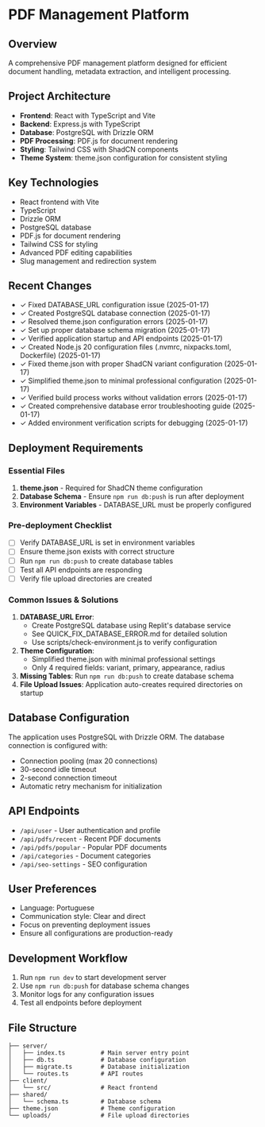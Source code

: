 # PDF Management Platform

## Overview
A comprehensive PDF management platform designed for efficient document handling, metadata extraction, and intelligent processing.

## Project Architecture
- **Frontend**: React with TypeScript and Vite
- **Backend**: Express.js with TypeScript
- **Database**: PostgreSQL with Drizzle ORM
- **PDF Processing**: PDF.js for document rendering
- **Styling**: Tailwind CSS with ShadCN components
- **Theme System**: theme.json configuration for consistent styling

## Key Technologies
- React frontend with Vite
- TypeScript
- Drizzle ORM
- PostgreSQL database
- PDF.js for document rendering
- Tailwind CSS for styling
- Advanced PDF editing capabilities
- Slug management and redirection system

## Recent Changes
- ✓ Fixed DATABASE_URL configuration issue (2025-01-17)
- ✓ Created PostgreSQL database connection (2025-01-17)
- ✓ Resolved theme.json configuration errors (2025-01-17)
- ✓ Set up proper database schema migration (2025-01-17)
- ✓ Verified application startup and API endpoints (2025-01-17)
- ✓ Created Node.js 20 configuration files (.nvmrc, nixpacks.toml, Dockerfile) (2025-01-17)
- ✓ Fixed theme.json with proper ShadCN variant configuration (2025-01-17)
- ✓ Simplified theme.json to minimal professional configuration (2025-01-17)
- ✓ Verified build process works without validation errors (2025-01-17)
- ✓ Created comprehensive database error troubleshooting guide (2025-01-17)
- ✓ Added environment verification scripts for debugging (2025-01-17)

## Deployment Requirements

### Essential Files
1. **theme.json** - Required for ShadCN theme configuration
2. **Database Schema** - Ensure `npm run db:push` is run after deployment
3. **Environment Variables** - DATABASE_URL must be properly configured

### Pre-deployment Checklist
- [ ] Verify DATABASE_URL is set in environment variables
- [ ] Ensure theme.json exists with correct structure
- [ ] Run `npm run db:push` to create database tables
- [ ] Test all API endpoints are responding
- [ ] Verify file upload directories are created

### Common Issues & Solutions
1. **DATABASE_URL Error**: 
   - Create PostgreSQL database using Replit's database service
   - See QUICK_FIX_DATABASE_ERROR.md for detailed solution
   - Use scripts/check-environment.js to verify configuration
2. **Theme Configuration**: 
   - Simplified theme.json with minimal professional settings
   - Only 4 required fields: variant, primary, appearance, radius
3. **Missing Tables**: Run `npm run db:push` to create database schema
4. **File Upload Issues**: Application auto-creates required directories on startup

## Database Configuration
The application uses PostgreSQL with Drizzle ORM. The database connection is configured with:
- Connection pooling (max 20 connections)
- 30-second idle timeout
- 2-second connection timeout
- Automatic retry mechanism for initialization

## API Endpoints
- `/api/user` - User authentication and profile
- `/api/pdfs/recent` - Recent PDF documents
- `/api/pdfs/popular` - Popular PDF documents
- `/api/categories` - Document categories
- `/api/seo-settings` - SEO configuration

## User Preferences
- Language: Portuguese
- Communication style: Clear and direct
- Focus on preventing deployment issues
- Ensure all configurations are production-ready

## Development Workflow
1. Run `npm run dev` to start development server
2. Use `npm run db:push` for database schema changes
3. Monitor logs for any configuration issues
4. Test all endpoints before deployment

## File Structure
```
├── server/
│   ├── index.ts          # Main server entry point
│   ├── db.ts             # Database configuration
│   ├── migrate.ts        # Database initialization
│   └── routes.ts         # API routes
├── client/
│   └── src/              # React frontend
├── shared/
│   └── schema.ts         # Database schema
├── theme.json            # Theme configuration
└── uploads/              # File upload directories
```
